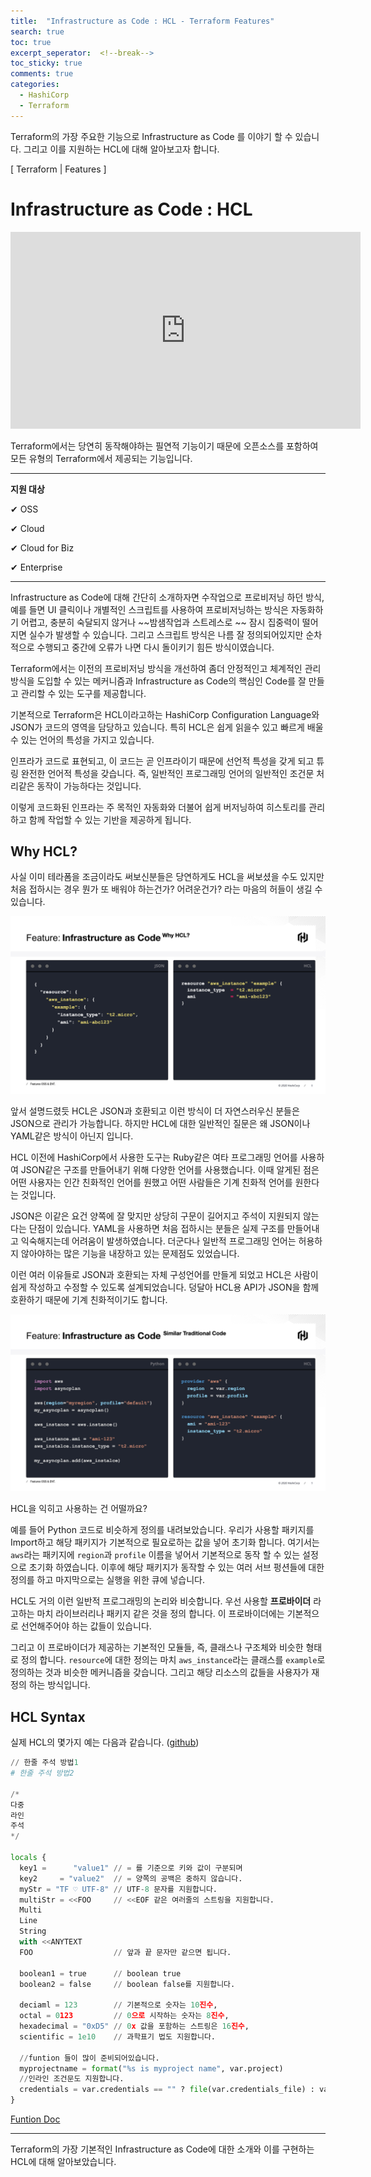 ```yaml
---
title:  "Infrastructure as Code : HCL - Terraform Features"
search: true
toc: true
excerpt_seperator:  <!--break-->
toc_sticky: true
comments: true
categories: 
  - HashiCorp
  - Terraform
---
```


<!--break-->

Terraform의 가장 주요한 기능으로 Infrastructure as Code 를 이야기 할 수 있습니다. 그리고 이를 지원하는 HCL에 대해 알아보고자 합니다.



[ Terraform | Features ]

# Infrastructure as Code : HCL

<iframe width="560" height="315" src="https://www.youtube.com/embed/pSPZQdpWWjs" frameborder="0" allow="accelerometer; autoplay; encrypted-media; gyroscope; picture-in-picture" allowfullscreen></iframe>

Terraform에서는 당연히 동작해야하는 필연적 기능이기 때문에 오픈소스를 포함하여 모든 유형의 Terraform에서 제공되는 기능입니다.

---

**지원 대상**

✔︎ OSS

✔︎ Cloud

✔︎ Cloud for Biz

✔︎ Enterprise

---

Infrastructure as Code에 대해 간단히 소개하자면 수작업으로 프로비저닝 하던 방식, 예를 들면 UI 클릭이나 개별적인 스크립트를 사용하여 프로비저닝하는 방식은 자동화하기 어렵고, 충분히 숙달되지 않거나 ~~밤샘작업과 스트레스로 ~~ 잠시 집중력이 떨어지면 실수가 발생할 수 있습니다. 그리고 스크립트 방식은 나름 잘 정의되어있지만 순차적으로 수행되고 중간에 오류가 나면 다시 돌이키기 힘든 방식이였습니다.

Terraform에서는 이전의 프로비저닝 방식을 개선하여 좀더 안정적인고 체계적인 관리 방식을 도입할 수 있는 메커니즘과 Infrastructure as Code의 핵심인 Code를 잘 만들고 관리할 수 있는 도구를 제공합니다.

기본적으로 Terraform은 HCL이라고하는 HashiCorp Configuration Language와 JSON가 코드의 영역을 담당하고 있습니다. 특히 HCL은 쉽게 읽을수 있고 빠르게 배울 수 있는 언어의 특성을 가지고 있습니다.

인프라가 코드로 표현되고, 이 코드는 곧 인프라이기 때문에 선언적 특성을 갖게 되고 튜링 완전한 언어적 특성을 갖습니다. 즉, 일반적인 프로그래밍 언어의 일반적인 조건문 처리같은 동작이 가능하다는 것입니다.

이렇게 코드화된 인프라는 주 목적인 자동화와 더불어 쉽게 버저닝하여 히스토리를 관리하고 함께 작업할 수 있는 기반을 제공하게 됩니다.



## Why HCL?

사실 이미 테라폼을 조금이라도 써보신분들은 당연하게도 HCL을 써보셨을 수도 있지만 처음 접하시는 경우 뭔가 또 배워야 하는건가? 어려운건가? 라는 마음의 허들이 생길 수 있습니다.

![Terraform_Features_Master(KR) - Google Slides 2020-07-14 22-27-59](https://raw.githubusercontent.com/Great-Stone/images/master/uPic/Terraform_Features_Master%28KR%29%20-%20Google%20Slides%202020-07-14%2022-27-59.png)

앞서 설명드렸듯 HCL은 JSON과 호환되고 이런 방식이 더 자연스러우신 분들은 JSON으로 관리가 가능합니다. 하지만 HCL에 대한 일반적인 질문은 왜 JSON이나 YAML같은 방식이 아닌지 입니다.

HCL 이전에 HashiCorp에서 사용한 도구는 Ruby같은 여타 프로그래밍 언어를 사용하여 JSON같은 구조를 만들어내기 위해 다양한 언어를 사용했습니다. 이때 알게된 점은 어떤 사용자는 인간 친화적인 언어를 원했고 어떤 사람들은 기계 친화적 언어를 원한다는 것입니다.

JSON은 이같은 요건 양쪽에 잘 맞지만 상당히 구문이 길어지고 주석이 지원되지 않는 다는 단점이 있습니다. YAML을 사용하면 처음 접하시는 분들은 실제 구조를 만들어내고 익숙해지는데 어려움이 발생하였습니다. 더군다나 일반적 프로그래밍 언어는 허용하지 않아야하는 많은 기능을 내장하고 있는 문제점도 있었습니다.

이런 여러 이유들로 JSON과 호환되는 자체 구성언어를 만들게 되었고 HCL은 사람이 쉽게 작성하고 수정할 수 있도록 설계되었습니다. 덩달아 HCL용 API가 JSON을 함께 호환하기 때문에 기계 친화적이기도 합니다.

![Terraform_Features_Master(KR) - Google Slides 2020-07-14 22-28-30](https://raw.githubusercontent.com/Great-Stone/images/master/uPic/Terraform_Features_Master%28KR%29%20-%20Google%20Slides%202020-07-14%2022-28-30.png)

HCL을 익히고 사용하는 건 어떨까요?

예를 들어 Python 코드로 비슷하게 정의를 내려보았습니다. 우리가 사용할 패키지를 Import하고 해당 패키지가 기본적으로 필요로하는 값을 넣어 초기화 합니다. 여기서는 `aws`라는 패키지에 `region`과 `profile` 이름을 넣어서 기본적으로 동작 할 수 있는 설정으로 초기화 하였습니다. 이후에 해당 패키지가 동작할 수 있는 여러 서브 펑션들에 대한 정의를 하고 마지막으로는 실행을 위한 큐에 넣습니다.

HCL도 거의 이런 일반적 프로그래밍의 논리와 비슷합니다. 우선 사용할 **프로바이더** 라고하는 마치 라이브러리나 패키지 같은 것을 정의 합니다. 이 프로바이더에는 기본적으로 선언해주어야 하는 값들이 있습니다.

그리고 이 프로바이더가 제공하는 기본적인 모듈들, 즉, 클래스나 구조체와 비슷한 형태로 정의 합니다. `resource`에 대한 정의는 마치 `aws_instance`라는 클래스를 `example`로 정의하는 것과 비슷한 메커니즘을 갖습니다. 그리고 해당 리소스의 값들을 사용자가 재정의 하는 방식입니다.



## HCL Syntax

실제 HCL의 몇가지 예는 다음과 같습니다. ([github](https://github.com/hashicorp/hcl))

```python
// 한줄 주석 방법1
# 한줄 주석 방법2

/*
다중
라인
주석
*/

locals {
  key1 =      "value1" // = 를 기준으로 키와 값이 구분되며
  key2     = "value2"  // = 양쪽의 공백은 중하지 않습니다.
  myStr = "TF ♡ UTF-8" // UTF-8 문자를 지원합니다.
  multiStr = <<FOO     // <<EOF 같은 여러줄의 스트링을 지원합니다.
  Multi
  Line
  String
  with <<ANYTEXT
  FOO                  // 앞과 끝 문자만 같으면 됩니다.
  
  boolean1 = true      // boolean true
  boolean2 = false     // boolean false를 지원합니다.

  deciaml = 123        // 기본적으로 숫자는 10진수,
  octal = 0123         // 0으로 시작하는 숫자는 8진수,
  hexadecimal = "0xD5" // 0x 값을 포함하는 스트링은 16진수,
  scientific = 1e10    // 과학표기 법도 지원합니다.

  //funtion 들이 많이 준비되어있습니다.
  myprojectname = format("%s is myproject name", var.project)
  //인라인 조건문도 지원합니다.
  credentials = var.credentials == "" ? file(var.credentials_file) : var.credentials
}
```

[Funtion Doc](https://www.terraform.io/docs/configuration/functions.html)

---

Terraform의 가장 기본적인 Infrastructure as Code에 대한 소개와 이를 구현하는 HCL에 대해 알아보았습니다.

